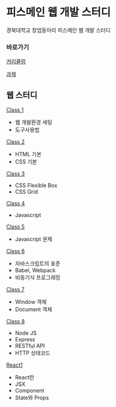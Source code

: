 # 피스메인 웹 개발 스터디

경북대학교 창업동아리 피스메인 웹 개발 스터디

### 바로가기

[커리큘럼](https://www.notion.so/peacemain/ccb96cc21f5c4d2493da24076879bdbd)

[과제](https://www.notion.so/peacemain/3d65723d001c44f481d3a61a78f5cf12)

## 웹 스터디

[Class 1](https://github.com/peacemain-club/web-lecture/blob/master/class1/README.md)

* 웹 개발환경 세팅 
* 도구사용법

[Class 2](https://github.com/peacemain-club/web-lecture/blob/master/class2/README.md)

* HTML 기본
* CSS 기본

[Class 3](https://github.com/peacemain-club/web-lecture/blob/master/class3/README.md)

* CSS Flexible Box
* CSS Grid

[Class 4](https://github.com/peacemain-club/web-lecture/blob/master/class4/README.md)

* Javascript

[Class 5](https://github.com/peacemain-club/web-lecture/blob/master/class5/README.md)

* Javascript 문제

[Class 6](https://github.com/peacemain-club/web-lecture/blob/master/class6/README.md)

* 자바스크립트의 표준
* Babel, Webpack
* 비동기식 프로그래밍

[Class 7](https://github.com/peacemain-club/web-lecture/blob/master/class7/README.md)

* Window 객체
* Document 객체

[Class 8](https://github.com/peacemain-club/web-lecture/blob/master/class8/README.md)

* Node JS
* Express
* RESTful API
* HTTP 상태코드

[React1](https://github.com/peacemain-club/web-lecture/blob/master/React/README.md)

* React란
* JSX
* Component
* State와 Props
